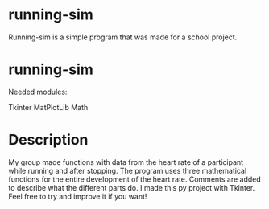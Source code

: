 # running-sim

Running-sim is a simple program that was made for a school project.

# running-sim

Needed modules:

Tkinter
MatPlotLib
Math

# Description

My group made functions with data from the heart rate of a participant while running and after stopping. The program uses three mathematical functions for the entire development of the heart rate. Comments are added to describe what the different parts do. I made this py project with Tkinter. Feel free to try and improve it if you want!
